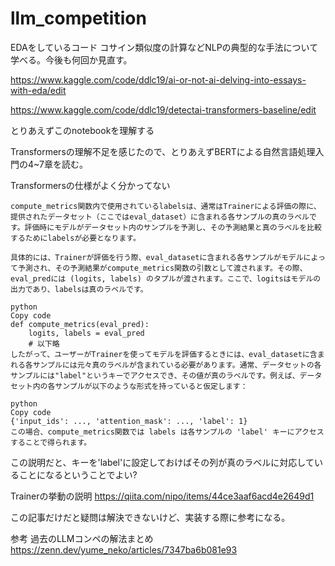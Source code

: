 # llm_competition

EDAをしているコード コサイン類似度の計算などNLPの典型的な手法について学べる。今後も何回か見直す。

https://www.kaggle.com/code/ddlc19/ai-or-not-ai-delving-into-essays-with-eda/edit

https://www.kaggle.com/code/ddlc19/detectai-transformers-baseline/edit 

とりあえずこのnotebookを理解する

Transformersの理解不足を感じたので、とりあえずBERTによる自然言語処理入門の4~7章を読む。

Transformersの仕様がよく分かってない
```
compute_metrics関数内で使用されているlabelsは、通常はTrainerによる評価の際に、提供されたデータセット（ここではeval_dataset）に含まれる各サンプルの真のラベルです。評価時にモデルがデータセット内のサンプルを予測し、その予測結果と真のラベルを比較するためにlabelsが必要となります。

具体的には、Trainerが評価を行う際、eval_datasetに含まれる各サンプルがモデルによって予測され、その予測結果がcompute_metrics関数の引数として渡されます。その際、eval_predには (logits, labels) のタプルが渡されます。ここで、logitsはモデルの出力であり、labelsは真のラベルです。

python
Copy code
def compute_metrics(eval_pred):
    logits, labels = eval_pred
    # 以下略
したがって、ユーザーがTrainerを使ってモデルを評価するときには、eval_datasetに含まれる各サンプルには元々真のラベルが含まれている必要があります。通常、データセットの各サンプルには"label"というキーでアクセスでき、その値が真のラベルです。例えば、データセット内の各サンプルが以下のような形式を持っていると仮定します：

python
Copy code
{'input_ids': ..., 'attention_mask': ..., 'label': 1}
この場合、compute_metrics関数では labels は各サンプルの 'label' キーにアクセスすることで得られます。
```

この説明だと、キーを'label'に設定しておけばその列が真のラベルに対応していることになるということでよい?

Trainerの挙動の説明
https://qiita.com/nipo/items/44ce3aaf6acd4e2649d1

この記事だけだと疑問は解決できないけど、実装する際に参考になる。





参考
過去のLLMコンペの解法まとめ
https://zenn.dev/yume_neko/articles/7347ba6b081e93


